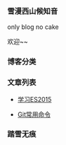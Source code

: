 ### 雪漫西山候知音

only blog no cake

欢迎~~

### 博客分类

### 文章列表

  + [学习ES2015](https://github.com/vidding/blog/issues/1#issue-162593122)
  
  + [Git常用命令](https://github.com/vidding/blog/issues/3#issue-165001051)
  
### 踏雪无痕
